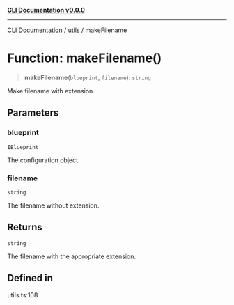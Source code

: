 [**CLI Documentation v0.0.0**](../../README.md)

***

[CLI Documentation](../../modules.md) / [utils](../README.md) / makeFilename

# Function: makeFilename()

> **makeFilename**(`blueprint`, `filename`): `string`

Make filename with extension.

## Parameters

### blueprint

`IBlueprint`

The configuration object.

### filename

`string`

The filename without extension.

## Returns

`string`

The filename with the appropriate extension.

## Defined in

utils.ts:108
